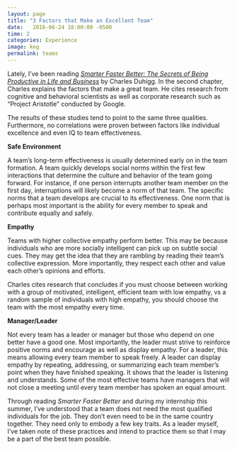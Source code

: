 ```yaml
---
layout: page
title: "3 Factors that Make an Excellent Team"
date:   2016-06-24 18:00:00 -0500
time: 2
categories: Experience
image: keg
permalink: teams
---
```

Lately, I’ve been reading [*Smarter Faster Better: The Secrets of Being Productive in Life and Business*](https://www.amazon.com/Smarter-Faster-Better-Productive-Business-ebook/dp/B00Z3FRYB0) by Charles Duhigg. In the second chapter, Charles explains the factors that make a great team.  He cites research from cognitive and behavioral scientists as well as corporate research such as “Project Aristotle” conducted by Google. 

The results of these studies tend to point to the same three qualities. Furthermore, no correlations were proven between factors like individual excellence and even IQ to team effectiveness. 

**Safe Environment**

A team’s long-term effectiveness is usually determined early on in the team formation. A team quickly develops social norms within the first few interactions that determine the culture and behavior of the team going forward. For instance, if one person interrupts another team member on the first day, interruptions will likely become a norm of that team. 
The specific norms that a team develops are crucial to its effectiveness. One norm that is perhaps most important is the ability for every member to speak and contribute equally and safely. 

**Empathy**

Teams with higher collective empathy perform better. This may be because individuals who are more socially intelligent can pick up on subtle social cues. They may get the idea that they are rambling by reading their team’s collective expression. More importantly, they respect each other and value each other’s opinions and efforts. 

Charles cites research that concludes if you must choose between working with a group of motivated, intelligent, efficient team with low empathy, vs a random sample of individuals with high empathy, you should choose the team with the most empathy every time.

**Manager/Leader**

Not every team has a leader or manager but those who depend on one better have a good one. Most importantly, the leader must strive to reinforce positive norms and encourage as well as display empathy.
For a leader, this means allowing every team member to speak freely. A leader can display empathy by repeating, addressing, or summarizing each team member’s point when they have finished speaking. It shows that the leader is listening and understands. 
Some of the most effective teams have managers that will not close a meeting until every team member has spoken an equal amount.  

Through reading *Smarter Faster Better* and during my internship this summer, I’ve understood that a team does not need the most qualified individuals for the job. They don’t even need to be in the same country together. They need only to embody a few key traits. As a leader myself, I’ve taken note of these practices and intend to practice them so that I may be a part of the best team possible.
